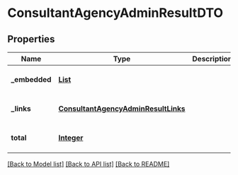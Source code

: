 # ConsultantAgencyAdminResultDTO
## Properties

Name | Type | Description | Notes
------------ | ------------- | ------------- | -------------
**\_embedded** | [**List**](ConsultantAgencyAdminDTO.md) |  | [optional] [default to null]
**\_links** | [**ConsultantAgencyAdminResultLinks**](ConsultantAgencyAdminResultLinks.md) |  | [optional] [default to null]
**total** | [**Integer**](integer.md) |  | [optional] [default to null]

[[Back to Model list]](../README.md#documentation-for-models) [[Back to API list]](../README.md#documentation-for-api-endpoints) [[Back to README]](../README.md)

